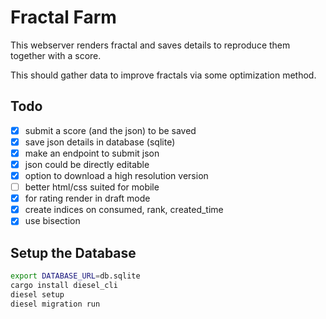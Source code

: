 # Fractal Farm

This webserver renders fractal and saves details to reproduce them
together with a score.

This should gather data to improve fractals via some optimization method.


## Todo

*   [x] submit a score (and the json) to be saved
*   [x] save json details in database (sqlite)
*   [x] make an endpoint to submit json
*   [x] json could be directly editable
*   [x] option to download a high resolution version
*   [ ] better html/css suited for mobile
*   [x] for rating render in draft mode
*   [x] create indices on consumed, rank, created_time
*   [x] use bisection

## Setup the Database

```bash
export DATABASE_URL=db.sqlite
cargo install diesel_cli
diesel setup
diesel migration run
```
